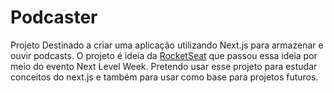# Podcaster

Projeto Destinado a criar uma aplicação utilizando Next.js para armazenar e ouvir podcasts. O projeto é ideia da [RocketSeat](https://rocketseat.com.br/) 
que passou essa ideia por meio do evento Next Level Week. Pretendo usar esse projeto para estudar conceitos do next.js e também para usar como base para projetos futuros.
